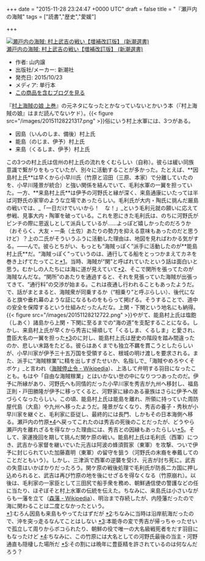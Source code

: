 
+++
date = "2015-11-28 23:24:47 +0000 UTC"
draft = false
title = "『瀬戸内の海賊"
tags = ["読書","歴史","愛媛"]

+++
<div class="hatena-asin-detail"><a href="http://www.amazon.co.jp/exec/obidos/ASIN/4106037777/bestylesnet-22/"><img src="http://ecx.images-amazon.com/images/I/51w7PsH5GzL._SL160_.jpg" class="hatena-asin-detail-image" alt="瀬戸内の海賊: 村上武吉の戦い【増補改訂版】 (新潮選書)" title="瀬戸内の海賊: 村上武吉の戦い【増補改訂版】 (新潮選書)"/></a><div class="hatena-asin-detail-info"><a href="http://www.amazon.co.jp/exec/obidos/ASIN/4106037777/bestylesnet-22/">瀬戸内の海賊: 村上武吉の戦い【増補改訂版】 (新潮選書)</a><ul><li><span class="hatena-asin-detail-label">作者:</span> 山内譲</li><li><span class="hatena-asin-detail-label">出版社/メーカー:</span> 新潮社</li><li><span class="hatena-asin-detail-label">発売日:</span> 2015/10/23</li><li><span class="hatena-asin-detail-label">メディア:</span> 単行本</li><li><a href="http://d.hatena.ne.jp/asin/4106037777/bestylesnet-22" target="_blank">この商品を含むブログを見る</a></li></ul></div><div class="hatena-asin-detail-foot"></div></div>『<a href="http://d.hatena.ne.jp/asin/4103068825/bestylesnet-22">村上海賊の娘 上巻</a>』の元ネタになったとかなっていないとかいう本（『村上海賊の娘』はまだ読んでないケド）。{{< figure src="/images/20151128221317.png"  >}}俗にいう村上水軍には、3つがある。

<ul>
<li>因島（いんのしま、備後）村上氏</li>
<li>能島（のじま、伊予）村上氏</li>
<li>来島（くるしま、伊予）村上氏</li>
</ul>この3つの村上氏は信州の村上氏の流れをくむらしい（自称）。彼らは緩い同族意識で繋がりをもっていたが、別々に活動することが多かった。たとえば、**因島村上氏**は早くから小早川氏（竹原と沼田（三原、本家）で分離していたのを、小早川隆景が統合）と強い関係を結んでいて、毛利水軍の一翼を担っていた。一方、**来島村上氏**は伊予の河野氏と縁が深く、来島通康にいたっては半ば河野氏の家宰のような立場であったらしい。毛利氏が大内・陶氏に挑んだ厳島の戦いでは、_「一日だけでいいから！　な！」_という毛利元就の願いに応えて参戦、見事大内・陶軍を破っている。これを恩にきた毛利氏は、のちに河野氏がピンチの際に恩返しとして派兵しているが……よっぽど嬉しかったのだろうか（おそらく、大友・一条（土佐）あたりの勢力を抑える意味もあったのだと思うけど）？上の二氏がそういうふうに活動した理由は、地図を見ればわかる気がする。――んで。彼らとちがい、もっとも“海賊っぽく”派手に活動したのが**能島村上氏**だ。“海賊っぽく”っていうのは、通行してる船をとっつかまえてカネを巻き上げてたってこと<a href="#f-53af9987" name="fn-53af9987" title="むろん因島も来島もやってたはずだが">*1</a>。当時、海賊が“関”と呼ばれていたという話は面白いと思う。むかしの人たちには海に道が見えていて<a href="#f-5c55aa0d" name="fn-5c55aa0d" title="ちなみに当時は沿岸航海だったので、沖を突っ走るなんてことはしない">*2</a>、そこで関所を張ってたのが海賊なんだな。“関所”のあたりを通過すると、それを見張っていた海賊が出張ってきて、“通行料”の交渉が始まる。これは夜通し行われることもあったようだ。で、話がまとまると、海賊衆が同乗するか（“相乗り”と呼ぶらしい）、後代になると旗や垂れ幕のような証になるものをもらって掲げる。そうすることで、道中の安全を保障するという仕組みだったんだな。上関・下関という地名にも納得。{{< figure src="/images/20151128212722.png"  >}}やがて、能島村上氏は塩飽（しあく）諸島から上関・下関に至るまでの“海の道”を支配することになる。しかし、来島村上氏が早くから秀吉に帰順して「くるしま、くるしま」と愛され、豊臣大名の一翼を担った<a href="#f-495da0c1" name="fn-495da0c1" title="本能寺の変で秀吉が帰っちゃったせいで孤立して周りからボコられたり、朝鮮の役で唯一の大名級戦死者をだす羽目にもなったけど">*3</a>のに対し、能島村上氏は歴史の階段を踏み間違ったのか、悲しい末路をたどる。彼らはあくまでも独立不羈を貫こうとしたらしいが、小早川家が伊予三十五万国を受領すると、根城の明け渡しを要求される。また、派手に“海賊稼業”に精を出しすぎたせいか、名指しで_「海賊やめろやくそボケ」_と言われ（<a href="https://ja.wikipedia.org/wiki/%E6%B5%B7%E8%B3%8A%E5%81%9C%E6%AD%A2%E4%BB%A4">海賊停止令 - Wikipedia</a>）、上洛して弁明する羽目になったことも。もはや「自由な海賊稼業」とはいかない世の中になりつつあったのだ。伊予に所縁があり、河野氏へも同情的だった小早川家を秀吉が九州へ移封し、福島正則・戸田勝隆が伊予に移ってくると、河野家に縁のある豪族はさらに伊予へ居づらくなったらしい。この頃、能島村上氏は能島を離れ、所領に持っていた周防屋代島（大島）や九州へ移ったようだ。隆景がなくなり、秀吉の養子・秀秋が小早川家を継ぐと、毛利家に臣従し、最終的には長門、しかもその日本海側へ移る。瀬戸内の竹原<a href="#f-030c47a4" name="fn-030c47a4" title="ちなみに、この竹原には大名としての河野氏最後の当主・河野通直も隠棲した場所だ">*4</a>へ戻ってこれたのは秀吉の死後のことだったが、どうやら瀬戸内を離れざるを得なかった理由には、秀吉との因縁もあったらしい<a href="#f-a2258fa4" name="fn-a2258fa4" title="その割には晩年に豊臣精を許されているのは何なんだろう？">*5</a>。そして、家運挽回を期して挑んだ関ケ原の戦い。能島村上氏は毛利氏（西軍）につき、武吉から家督を継いでいた元吉は阿波の蜂須賀家（東軍）を攻撃、ついで伊予に封じられていた加藤嘉明（東軍）の留守を狙う（河野氏の末裔を奉戴してのことだともいう）。しかし、三津浜で西軍の逆襲を受け、元吉が討ち死に。武吉の失意はいかばかりだったろう。関ケ原の戦後処理で毛利氏が防長二カ国に押し込められると、武吉は再び竹原の地を後にせざるを得なくなる（竹原崩れ）。以後は、毛利家の一家臣として三田尻で船手衆を務め、朝鮮通信使の警護などの任に当たり、ほぞぼそと村上水軍の伝統を伝えた。ちなみに、来島氏は小さいながらも一藩を立て（<a href="https://ja.wikipedia.org/wiki/%E6%A3%AE%E8%97%A9">森藩 - Wikipedia</a>）、明治まで存続したが、内陸藩だったので海に関わることは二度となかったという。
<div class="footnote">
<a href="#fn-53af9987" name="f-53af9987" class="footnote-number">*1</a><span class="footnote-delimiter">:</span><span class="footnote-text">むろん因島も来島もやってたはずだが</span>
<a href="#fn-5c55aa0d" name="f-5c55aa0d" class="footnote-number">*2</a><span class="footnote-delimiter">:</span><span class="footnote-text">ちなみに当時は沿岸航海だったので、沖を突っ走るなんてことはしない</span>
<a href="#fn-495da0c1" name="f-495da0c1" class="footnote-number">*3</a><span class="footnote-delimiter">:</span><span class="footnote-text">本能寺の変で秀吉が帰っちゃったせいで孤立して周りからボコられたり、朝鮮の役で唯一の大名級戦死者をだす羽目にもなったけど</span>
<a href="#fn-030c47a4" name="f-030c47a4" class="footnote-number">*4</a><span class="footnote-delimiter">:</span><span class="footnote-text">ちなみに、この竹原には大名としての河野氏最後の当主・河野通直も隠棲した場所だ</span>
<a href="#fn-a2258fa4" name="f-a2258fa4" class="footnote-number">*5</a><span class="footnote-delimiter">:</span><span class="footnote-text">その割には晩年に豊臣精を許されているのは何なんだろう？</span>
</div>

